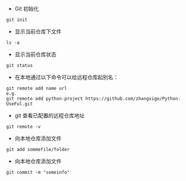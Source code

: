 - Git 初始化
```shell
git init
```
- 显示当前仓库下文件
```shell
ls -a
```
- 显示当前仓库状态
```Shell
git status
```

- 在本地通过以下命令可以给远程仓库起别名：
``` Git bash
git remote add name url
e.g. 
git remote add python-project https://github.com/zhangxige/Python-UseFul.git

```

- git 查看已配置的远程仓库地址
``` Git bash
git remote -v
```

- 向本地仓库添加文件
``` Git bash
git add sommefile/folder
```

- 向本地仓库添加文件
``` Git bash
git commit -m "someinfo"
```

